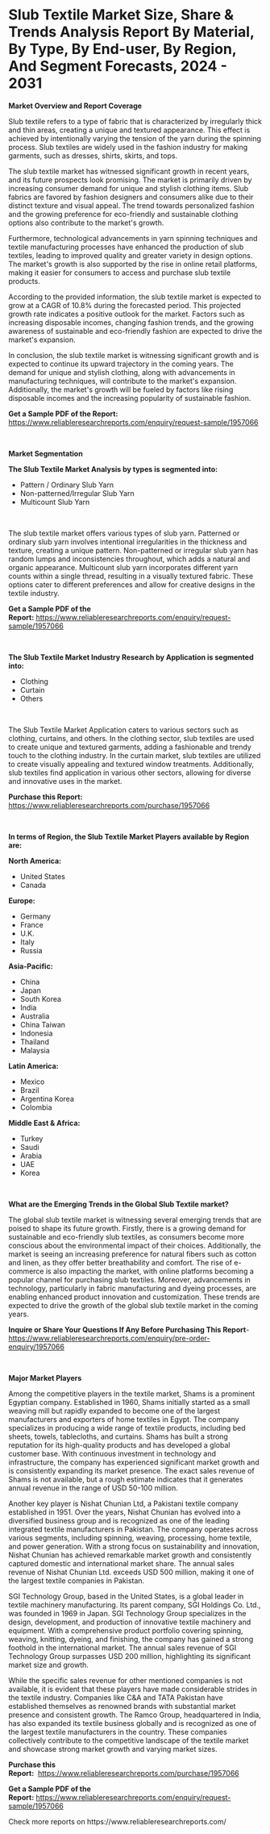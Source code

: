 <p><h1>Slub Textile Market Size, Share & Trends Analysis Report By Material, By Type, By End-user, By Region, And Segment Forecasts, 2024 - 2031</h1></p><p><strong>Market Overview and Report Coverage</strong></p>
<p><p>Slub textile refers to a type of fabric that is characterized by irregularly thick and thin areas, creating a unique and textured appearance. This effect is achieved by intentionally varying the tension of the yarn during the spinning process. Slub textiles are widely used in the fashion industry for making garments, such as dresses, shirts, skirts, and tops.</p><p>The slub textile market has witnessed significant growth in recent years, and its future prospects look promising. The market is primarily driven by increasing consumer demand for unique and stylish clothing items. Slub fabrics are favored by fashion designers and consumers alike due to their distinct texture and visual appeal. The trend towards personalized fashion and the growing preference for eco-friendly and sustainable clothing options also contribute to the market's growth.</p><p>Furthermore, technological advancements in yarn spinning techniques and textile manufacturing processes have enhanced the production of slub textiles, leading to improved quality and greater variety in design options. The market's growth is also supported by the rise in online retail platforms, making it easier for consumers to access and purchase slub textile products.</p><p>According to the provided information, the slub textile market is expected to grow at a CAGR of 10.8% during the forecasted period. This projected growth rate indicates a positive outlook for the market. Factors such as increasing disposable incomes, changing fashion trends, and the growing awareness of sustainable and eco-friendly fashion are expected to drive the market's expansion.</p><p>In conclusion, the slub textile market is witnessing significant growth and is expected to continue its upward trajectory in the coming years. The demand for unique and stylish clothing, along with advancements in manufacturing techniques, will contribute to the market's expansion. Additionally, the market's growth will be fueled by factors like rising disposable incomes and the increasing popularity of sustainable fashion.</p></p>
<p><strong>Get a Sample PDF of the Report:</strong> <a href="https://www.reliableresearchreports.com/enquiry/request-sample/1957066">https://www.reliableresearchreports.com/enquiry/request-sample/1957066</a></p>
<p>&nbsp;</p>
<p><strong>Market Segmentation</strong></p>
<p><strong>The Slub Textile Market Analysis by types is segmented into:</strong></p>
<p><ul><li>Pattern / Ordinary Slub Yarn</li><li>Non-patterned/Irregular Slub Yarn</li><li>Multicount Slub Yarn</li></ul></p>
<p>&nbsp;</p>
<p><p>The slub textile market offers various types of slub yarn. Patterned or ordinary slub yarn involves intentional irregularities in the thickness and texture, creating a unique pattern. Non-patterned or irregular slub yarn has random lumps and inconsistencies throughout, which adds a natural and organic appearance. Multicount slub yarn incorporates different yarn counts within a single thread, resulting in a visually textured fabric. These options cater to different preferences and allow for creative designs in the textile industry.</p></p>
<p><strong>Get a Sample PDF of the Report:</strong>&nbsp;<a href="https://www.reliableresearchreports.com/enquiry/request-sample/1957066">https://www.reliableresearchreports.com/enquiry/request-sample/1957066</a></p>
<p>&nbsp;</p>
<p><strong>The Slub Textile Market Industry Research by Application is segmented into:</strong></p>
<p><ul><li>Clothing</li><li>Curtain</li><li>Others</li></ul></p>
<p>&nbsp;</p>
<p><p>The Slub Textile Market Application caters to various sectors such as clothing, curtains, and others. In the clothing sector, slub textiles are used to create unique and textured garments, adding a fashionable and trendy touch to the clothing industry. In the curtain market, slub textiles are utilized to create visually appealing and textured window treatments. Additionally, slub textiles find application in various other sectors, allowing for diverse and innovative uses in the market.</p></p>
<p><strong>Purchase this Report:</strong>&nbsp; <a href="https://www.reliableresearchreports.com/purchase/1957066">https://www.reliableresearchreports.com/purchase/1957066</a></p>
<p>&nbsp;</p>
<p><strong>In terms of Region, the Slub Textile Market Players available by Region are:</strong></p>
<p>
    <p> <strong> North America: </strong>
        <ul>
            <li>United States</li>
            <li>Canada</li>
        </ul>
        </p> 
    <p> <strong> Europe: </strong>
        <ul>
            <li>Germany</li>
            <li>France</li>
            <li>U.K.</li>
            <li>Italy</li>
            <li>Russia</li>
        </ul>
        </p> 
    <p> <strong> Asia-Pacific: </strong>
        <ul>
            <li>China</li>
            <li>Japan</li>
            <li>South Korea</li>
            <li>India</li>
            <li>Australia</li>
            <li>China Taiwan</li>
            <li>Indonesia</li>
            <li>Thailand</li>
            <li>Malaysia</li>
        </ul>
        </p> 
    <p> <strong> Latin America: </strong>
        <ul>
            <li>Mexico</li>
            <li>Brazil</li>
            <li>Argentina Korea</li>
            <li>Colombia</li>
        </ul>
        </p> 
    <p> <strong> Middle East & Africa: </strong>
        <ul>
            <li>Turkey</li>
            <li>Saudi</li>
            <li>Arabia</li>
            <li>UAE</li>
            <li>Korea</li>
        </ul>
    </p>
    </p>
<p>&nbsp;</p>
<p><strong>What are the Emerging Trends in the Global Slub Textile market?</strong></p>
<p><p>The global slub textile market is witnessing several emerging trends that are poised to shape its future growth. Firstly, there is a growing demand for sustainable and eco-friendly slub textiles, as consumers become more conscious about the environmental impact of their choices. Additionally, the market is seeing an increasing preference for natural fibers such as cotton and linen, as they offer better breathability and comfort. The rise of e-commerce is also impacting the market, with online platforms becoming a popular channel for purchasing slub textiles. Moreover, advancements in technology, particularly in fabric manufacturing and dyeing processes, are enabling enhanced product innovation and customization. These trends are expected to drive the growth of the global slub textile market in the coming years.</p></p>
<p><strong>Inquire or Share Your Questions If Any Before Purchasing This Report</strong>- <a href="https://www.reliableresearchreports.com/enquiry/pre-order-enquiry/1957066">https://www.reliableresearchreports.com/enquiry/pre-order-enquiry/1957066</a></p>
<p>&nbsp;</p>
<p><strong>Major Market Players</strong></p>
<p><p>Among the competitive players in the textile market, Shams is a prominent Egyptian company. Established in 1960, Shams initially started as a small weaving mill but rapidly expanded to become one of the largest manufacturers and exporters of home textiles in Egypt. The company specializes in producing a wide range of textile products, including bed sheets, towels, tablecloths, and curtains. Shams has built a strong reputation for its high-quality products and has developed a global customer base. With continuous investment in technology and infrastructure, the company has experienced significant market growth and is consistently expanding its market presence. The exact sales revenue of Shams is not available, but a rough estimate indicates that it generates annual revenue in the range of USD 50-100 million.</p><p>Another key player is Nishat Chunian Ltd, a Pakistani textile company established in 1951. Over the years, Nishat Chunian has evolved into a diversified business group and is recognized as one of the leading integrated textile manufacturers in Pakistan. The company operates across various segments, including spinning, weaving, processing, home textile, and power generation. With a strong focus on sustainability and innovation, Nishat Chunian has achieved remarkable market growth and consistently captured domestic and international market share. The annual sales revenue of Nishat Chunian Ltd. exceeds USD 500 million, making it one of the largest textile companies in Pakistan.</p><p>SGI Technology Group, based in the United States, is a global leader in textile machinery manufacturing. Its parent company, SGI Holdings Co. Ltd., was founded in 1969 in Japan. SGI Technology Group specializes in the design, development, and production of innovative textile machinery and equipment. With a comprehensive product portfolio covering spinning, weaving, knitting, dyeing, and finishing, the company has gained a strong foothold in the international market. The annual sales revenue of SGI Technology Group surpasses USD 200 million, highlighting its significant market size and growth.</p><p>While the specific sales revenue for other mentioned companies is not available, it is evident that these players have made considerable strides in the textile industry. Companies like C&A and TATA Pakistan have established themselves as renowned brands with substantial market presence and consistent growth. The Ramco Group, headquartered in India, has also expanded its textile business globally and is recognized as one of the largest textile manufacturers in the country. These companies collectively contribute to the competitive landscape of the textile market and showcase strong market growth and varying market sizes.</p></p>
<p><strong>Purchase this Report:</strong>&nbsp;&nbsp;<a href="https://www.reliableresearchreports.com/purchase/1957066">https://www.reliableresearchreports.com/purchase/1957066</a></p>
<p></p>
<p><strong>Get a Sample PDF of the Report:</strong>&nbsp;<a href="https://www.reliableresearchreports.com/enquiry/request-sample/1957066">https://www.reliableresearchreports.com/enquiry/request-sample/1957066</a></p>
<p>Check more reports on https://www.reliableresearchreports.com/</p>